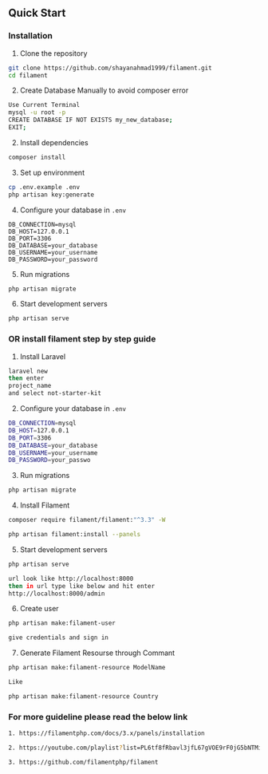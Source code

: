 ## Quick Start

### Installation

1. Clone the repository
```bash
git clone https://github.com/shayanahmad1999/filament.git
cd filament
```

2. Create Database Manually to avoid composer error
```bash
Use Current Terminal
mysql -u root -p
CREATE DATABASE IF NOT EXISTS my_new_database;
EXIT;
```

2. Install dependencies
```bash
composer install
```

3. Set up environment
```bash
cp .env.example .env
php artisan key:generate
```

4. Configure your database in `.env`
```
DB_CONNECTION=mysql
DB_HOST=127.0.0.1
DB_PORT=3306
DB_DATABASE=your_database
DB_USERNAME=your_username
DB_PASSWORD=your_password
```

5. Run migrations
```bash
php artisan migrate
```

6. Start development servers
```bash
php artisan serve
```

### OR install filament step by step guide

1. Install Laravel
```bash
laravel new
then enter
project_name
and select not-starter-kit
```

2. Configure your database in `.env`
```bash
DB_CONNECTION=mysql
DB_HOST=127.0.0.1
DB_PORT=3306
DB_DATABASE=your_database
DB_USERNAME=your_username
DB_PASSWORD=your_passwo
```

3. Run migrations
```bash
php artisan migrate
```

4. Install Filament
```bash
composer require filament/filament:"^3.3" -W

php artisan filament:install --panels
```

5. Start development servers
```bash
php artisan serve

url look like http://localhost:8000
then in url type like below and hit enter
http://localhost:8000/admin
```

6. Create user
```bash
php artisan make:filament-user

give credentials and sign in
```

7. Generate Filament Resourse through Commant
```bash
php artisan make:filament-resource ModelName

Like

php artisan make:filament-resource Country

```

### For more guideline please read the below link
```bash
1. https://filamentphp.com/docs/3.x/panels/installation

2. https://youtube.com/playlist?list=PL6tf8fRbavl3jfL67gVOE9rF0jG5bNTMi&si=4rM8ZNU5APuxfBz5

3. https://github.com/filamentphp/filament
```